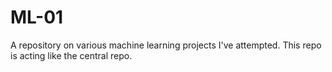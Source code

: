 # ML-01
A repository on various machine learning projects I've attempted.
This repo is acting like the central repo.
